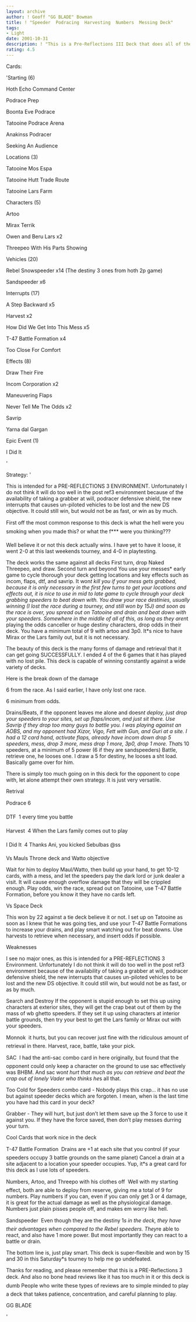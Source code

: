 ```yaml
---
layout: archive
author: ! Geoff "GG BLADE" Bowman
title: ! "Speeder  Podracing  Harvesting  Numbers  Messing Deck"
tags:
- Light
date: 2001-10-31
description: ! "This is a Pre-Reflections III Deck that does all of the above. It races, Harvests, inserts, and most important of all messes and beats down with speeders."
rating: 4.5
---
```

Cards: 

'Starting (6)

Hoth Echo Command Center

Podrace Prep

Boonta Eve Podrace

Tatooine Podrace Arena

Anakinss Podracer

Seeking An Audience


Locations (3)

Tatooine Mos Espa

Tatooine Hutt Trade Route

Tatooine Lars Farm


Characters (5)

Artoo

Mirax Terrik

Owen and Beru Lars x2

Threepeo With His Parts Showing


Vehicles (20)

Rebel Snowspeeder x14 (The destiny 3 ones from hoth 2p game)

Sandspeeder x6


Interrupts (17)

A Step Backward x5

Harvest x2

How Did We Get Into This Mess x5

T-47 Battle Formation x4

Too Close For Comfort


Effects (8)

Draw Their Fire

Incom Corporation x2

Maneuvering Flaps

Never Tell Me The Odds x2

Savrip

Yarna dal Gargan


Epic Event (1)

I Did It

'

Strategy: '

This is intended for a PRE-REFLECTIONS 3 ENVIRONMENT.  Unfortunately I do not think it will do too well in the post ref3 environment because of the availability of taking a grabber at will, podracer defensive shield, the new interrupts that causes un-piloted vehicles to be lost and the new DS objective.  It could still win, but would not be as fast, or win as by much.  


First off the most common response to this deck is what the hell were you smoking when you made this?  or what the f*** were you thinking???


Well believe it or not this deck actually wins.  I have yet to have it loose, it went 2-0 at this last weekends tourney, and 4-0 in playtesting.


The deck works the same against all decks  First turn, drop Naked Threepeo, and draw. Second turn and beyond You use your messes* early game to cycle thorough your deck getting locations and key effects such as incom, flaps, dtf, and savrip.  It won*t kill you if your mess gets grabbed, because it is only necessary in the first few turns to get your locations and effects out, it is nice to use in mid to late game to cycle through your deck grabbing speeders to beat down with.   You draw your race destinies, usually winning (I lost the race during a tourney, and still won by 15J) and soon as the race is over, you spread out on Tatooine and drain and beat down with your speeders.  Somewhere in the middle of all of this, as long as they aren*t playing the odds canceller or huge destiny characters, drop odds in their deck.  You have a minimum total of 9 with artoo and 3p0.  It*s nice to have Mirax or the Lars family out, but it is not necessary.


The beauty of this deck is the many forms of damage and retrieval that it can get going SUCCESSFULLY.  I ended 4 of the 6 games that it has played with no lost pile.  This deck is capable of winning constantly against a wide variety of decks.


Here is the break down of the damage

6 from the race.  As I said earlier, I have only lost one race.

6 minimum from odds.

Drains/Beats, if the opponent leaves me alone and doesn*t deploy, just drop your speeders to your sites, set up flaps/incom, and just sit there.  Use Savrip if they drop too many guys to battle you.  I was playing against an AOBS, and my opponent had Xizor, Vigo, Fett with Gun, and Guri at a site.  I had a 12 card hand, activate flaps, already have incom down drop 5 speeders, mess, drop 3 more, mess drop 1 more, 3p0, drop 1 more.  That*s 10 speeders, at a minimum of 5 power (6 if they are sandspeeders) Battle, retrieve one, he looses one.  I draw a 5 for destiny, he looses a sht load.  Basically game over for him.

There is simply too much going on in this deck for the opponent to cope with, let alone attempt their own strategy.  It is just very versatile.


Retrival

Podrace 6

DTF  1 every time you battle

Harvest  4 When the Lars family comes out to play

I Did It  4 Thanks Ani,  you kicked Sebulbas @ss


Vs Mauls Throne deck and Watto objective

Wait for him to deploy Maul/Watto, then build up your hand, to get 10-12 cards, with a mess, and let the speeders pay the dark lord or junk dealer a visit.  It will cause enough overflow damage that they will be crippled enough.  Play odds, win the race, spread out on Tatooine, use T-47 Battle Formation, before you know it they have no cards left.


Vs Space Deck

This won by 22 against a tie deck believe it or not.  I set up on Tatooine as soon as I knew that he was going ties, and use your T-47 Battle Formations to increase your drains, and play smart watching out for beat downs.  Use harvests to retrieve when necessary, and insert odds if possible.


Weaknesses

I see no major ones, as this is intended for a PRE-REFLECTIONS 3 Environment.  Unfortunately I do not think it will do too well in the post ref3 environment because of the availability of taking a grabber at will, podracer defensive shield, the new interrupts that causes un-piloted vehicles to be lost and the new DS objective.  It could still win, but would not be as fast, or as by much.  


Search and Destroy  If the opponent is stupid enough to set this up using characters at exterior sites, they will get the crap beat out of them by the mass of wb ghetto speeders.  If they set it up using characters at interior battle grounds, then try your best to get the Lars family or Mirax out with your speeders.


Monnok  it hurts, but you can recover just fine with the ridiculous amount of retrieval in there.  Harvest, race, battle, take your pick.


SAC  I had the anti-sac combo card in here originally, but found that the opponent could only keep a character on the ground to use sac effectively was BHBM.  And sac won*t hurt that much as you can retrieve and beat the crap out of lonely Vader who thinks he*s all that.


Too Cold for Speeders combo card - Nobody plays this crap... it has no use but against speeder decks which are forgoten.  I mean, when is the last time you have had this card in your deck?


Grabber - They will hurt, but just don’t let them save up the 3 force to use it against you.  If they have the force saved, then don’t play messes durring your turn.  


Cool Cards that work nice in the deck

T-47 Battle Formation  Drains are +1 at each site that you control (if your speeders occupy 3 battle grounds on the same planet)  Cancel a drain at a site adjacent to a location your speeder occupies.  Yup, it*s a great card for this deck as I use lots of speeders.


Numbers, Artoo, and Threepo with his clothes off  Well with my starting effect, both are able to deploy from reserve, giving me a total of 9 for numbers.  Play numbers if you can, even if you can only get 3 or 4 damage, it is great for the actual damage as well as the physiological damage.  Numbers just plain pisses people off, and makes em worry like hell.


Sandspeeder  Even though they are the destiny 1*s in the deck, they have their advantages when compared to the Rebel speeders.  They*re able to react, and also have 1 more power.  But most importantly they can react to a battle or drain.


The bottom line is, just play smart.  This deck is super-flexible and won by 15 and 30 in this Saturday*s tourney to help me go undefeated.


Thanks for reading, and please remember that this is a PRE-Reflections 3 deck.  And also no bone head reviews like it has too much in it  or this deck is dumb  People who write these types of reviews are to simple minded to play a deck that takes patience, concentration, and careful planning to play.  

GG BLADE

'